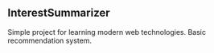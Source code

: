 ## InterestSummarizer

Simple project for learning modern web technologies.
Basic recommendation system.
